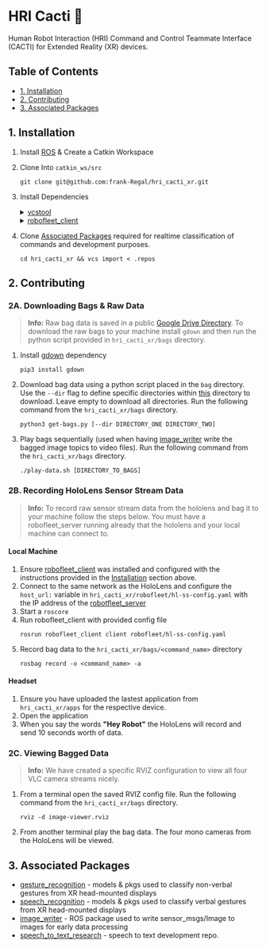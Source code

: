 # HRI Cacti :cactus:
Human Robot Interaction (HRI) Command and Control Teammate Interface (CACTI) for Extended Reality (XR) devices.

## Table of Contents
   * [1. Installation](#1-installation)
   * [2. Contributing](#2-contributing)
   * [3. Associated Packages](#3-associated-packages)


## 1. Installation

1. Install [ROS](https://www.ros.org/) & Create a Catkin Workspace
2. Clone Into `catkin_ws/src`
   ```
   git clone git@github.com:frank-Regal/hri_cacti_xr.git
   ```
3. Install Dependencies
    <details>
    <summary><a href="https://github.com/dirk-thomas/vcstool">vcstool</a></summary>
    <br>
       
    ```
    sudo apt install python3-vcstool
    ```
    </details>
    <details>
    <summary><a href="https://github.com/UTNuclearRobotics/robofleet_client/tree/iron-devel">robofleet_client</a></summary>
    <br>
    a. Change to src directory
       
    ```
    cd catkin_ws/src
    ```

    b. Clone robofleet_client recursively
    ```
    git clone --recursive git@github.com:UTNuclearRobotics/robofleet_client.git
    ```
    c. Build & source your catkin workspace

    ```
    caktin build robofleet_client
    ```
    ```
    source devel/setup.bash
    ```

    d. Use the bash script in this repo to create required robofleet message types.
    ```
    cd hri_cacti_xr/robofleet/ && ./build_rf_pkgs.sh
    ```
    
    e. Build & source your catkin workspace
    ```
    caktin build
    ```
    ```
    source devel/setup.bash
    ```
    </details>

4. Clone [Associated Packages](#associatedpackages) required for realtime classification of commands and development purposes.
   ```
   cd hri_cacti_xr && vcs import < .repos
   ```


## 2. Contributing
### 2A. Downloading Bags & Raw Data
> **Info:** Raw bag data is saved in a public [Google Drive Directory](https://drive.google.com/drive/folders/1F_q5MIJcItS98ip6DdXzI2j1rtw0_qrB?usp=sharing). To download the raw bags to your machine install ```gdown``` and then run the python script provided in ```hri_cacti_xr/bags``` directory.
1. Install [gdown](https://pypi.org/project/gdown/) dependency
   ```
   pip3 install gdown
   ```
2. Download bag data using a python script placed in the ```bag``` directory. Use the ```--dir``` flag to define specific directories within [this](https://drive.google.com/drive/folders/1F_q5MIJcItS98ip6DdXzI2j1rtw0_qrB?usp=sharing) directory to download. Leave empty to download all directories. Run the following command from the ```hri_cacti_xr/bags``` directory.
   ```
   python3 get-bags.py [--dir DIRECTORY_ONE DIRECTORY_TWO]
   ```
3. Play bags sequentially (used when having [image_writer](https://github.com/frank-Regal/image_writer) write the bagged image topics to video files). Run the following command from the ```hri_cacti_xr/bags``` directory.
   ```
   ./play-data.sh [DIRECTORY_TO_BAGS]
   ```

### 2B. Recording HoloLens Sensor Stream Data
> **Info:** To record raw sensor stream data from the hololens and bag it to your machine follow the steps below. You must have a robofleet_server running already that the hololens and your local machine can connect to.

#### Local Machine
1. Ensure [robofleet_client](https://github.com/UTNuclearRobotics/robofleet_client/tree/iron-devel) was installed and configured with the instructions provided in the [Installation](#1-installation) section above.
2. Connect to the same network as the HoloLens and configure the `host_url:` variable in `hri_cacti_xr/robofleet/hl-ss-config.yaml` with the IP address of the [robotfleet_server](https://github.com/ut-amrl/robofleet_server/tree/master)
3. Start a `roscore`
4. Run robofleet_client with provided config file
   ```
   rosrun robofleet_client client robofleet/hl-ss-config.yaml
   ```
5. Record bag data to the `hri_cacti_xr/bags/<command_name>` directory
   ```
   rosbag record -o <command_name> -a
   ```
#### Headset
1. Ensure you have uploaded the lastest application from `hri_cacti_xr/apps` for the respective device.
2. Open the application
3. When you say the words **"Hey Robot"** the HoloLens will record and send 10 seconds worth of data.

### 2C. Viewing Bagged Data
> **Info:** We have created a specific RVIZ configuration to view all four VLC camera streams nicely.
1. From a terminal open the saved RVIZ config file. Run the following command from the ```hri_cacti_xr/bags``` directory.
   ```
   rviz -d image-viewer.rviz
   ```
2. From another terminal play the bag data. The four mono cameras from the HoloLens will be viewed.
   
## 3. Associated Packages
- [gesture_recognition](https://github.com/frank-Regal/gesture_recognition) - models & pkgs used to classify non-verbal gestures from XR head-mounted displays
- [speech_recognition](https://github.com/frank-Regal/speech_recognition) - models & pkgs used to classify verbal gestures from XR head-mounted displays
- [image_writer](https://github.com/frank-Regal/image_writer) - ROS package used to write sensor_msgs/Image to images for early data processing
- [speech_to_text_research](https://github.com/frank-Regal/speech_to_text_research) - speech to text development repo.
